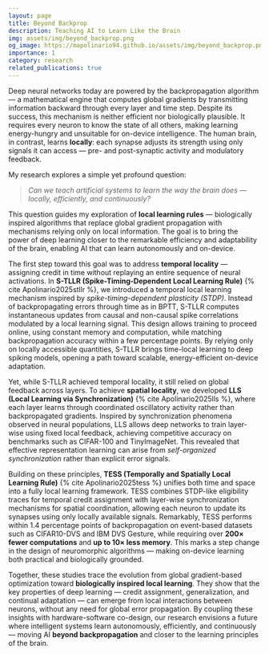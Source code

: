 ```yaml
---
layout: page
title: Beyond Backprop
description: Teaching AI to Learn Like the Brain
img: assets/img/beyond_backprop.png
og_image: https://mapolinario94.github.io/assets/img/beyond_backprop.png
importance: 1
category: research
related_publications: true
---
```


Deep neural networks today are powered by the backpropagation algorithm — a mathematical engine that computes global gradients by transmitting information backward through every layer and time step. Despite its success, this mechanism is neither efficient nor biologically plausible. It requires every neuron to know the state of all others, making learning energy-hungry and unsuitable for on-device intelligence. The human brain, in contrast, learns **locally**: each synapse adjusts its strength using only signals it can access — pre- and post-synaptic activity and modulatory feedback.  

My research explores a simple yet profound question:  

> _Can we teach artificial systems to learn the way the brain does — locally, efficiently, and continuously?_  

This question guides my exploration of **local learning rules** — biologically inspired algorithms that replace global gradient propagation with mechanisms relying only on local information. The goal is to bring the power of deep learning closer to the remarkable efficiency and adaptability of the brain, enabling AI that can learn autonomously and on-device.



The first step toward this goal was to address **temporal locality** — assigning credit in time without replaying an entire sequence of neural activations. In **S-TLLR (Spike-Timing-Dependent Local Learning Rule)** {% cite Apolinario2025stllr %}, we introduced a temporal local learning mechanism inspired by *spike-timing-dependent plasticity (STDP)*. Instead of backpropagating errors through time as in BPTT, S-TLLR computes instantaneous updates from causal and non-causal spike correlations modulated by a local learning signal. This design allows training to proceed online, using constant memory and computation, while matching backpropagation accuracy within a few percentage points. By relying only on locally accessible quantities, S-TLLR brings time-local learning to deep spiking models, opening a path toward scalable, energy-efficient on-device adaptation.

Yet, while S-TLLR achieved temporal locality, it still relied on global feedback across layers. To achieve **spatial locality**, we developed **LLS (Local Learning via Synchronization)** {% cite Apolinario2025lls %}, where each layer learns through coordinated oscillatory activity rather than backpropagated gradients. Inspired by synchronization phenomena observed in neural populations, LLS allows deep networks to train layer-wise using fixed local feedback, achieving competitive accuracy on benchmarks such as CIFAR-100 and TinyImageNet. This revealed that effective representation learning can arise from *self-organized synchronization* rather than explicit error signals.

Building on these principles, **TESS (Temporally and Spatially Local Learning Rule)** {% cite Apolinario2025tess %} unifies both time and space into a fully local learning framework. TESS combines STDP-like eligibility traces for temporal credit assignment with layer-wise synchronization mechanisms for spatial coordination, allowing each neuron to update its synapses using only locally available signals. Remarkably, TESS performs within 1.4 percentage points of backpropagation on event-based datasets such as CIFAR10-DVS and IBM DVS Gesture, while requiring over **200× fewer computations** and **up to 10× less memory**. This marks a step change in the design of neuromorphic algorithms — making on-device learning both practical and biologically grounded.

Together, these studies trace the evolution from global gradient-based optimization toward **biologically inspired local learning**. They show that the key properties of deep learning — credit assignment, generalization, and continual adaptation — can emerge from local interactions between neurons, without any need for global error propagation. By coupling these insights with hardware-software co-design, our research envisions a future where intelligent systems learn autonomously, efficiently, and continuously — moving AI **beyond backpropagation** and closer to the learning principles of the brain.